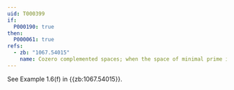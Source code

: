 ```yaml
---
uid: T000399
if:
  P000190: true
then:
  P000061: true
refs:
  - zb: "1067.54015"
    name: Cozero complemented spaces; when the space of minimal prime ideals of a $C(X)$ is compact (Henriksen & Woods)
---
```


See Example 1.6(f) in {{zb:1067.54015}}.
